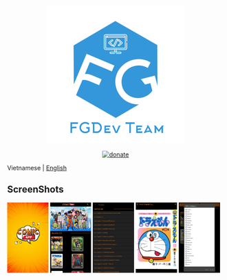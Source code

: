 <p align="center">
  <!-- Logo -->
  <img width="320" src="screenshots/FGDev-Logo.png">
</p>

<p align="center">
  <a href="https://www.paypal.me/KenHoangDev">
    <img src="https://img.shields.io/badge/%24-donate-ff69b4.svg" alt="donate">
  </a>
</p>

Vietnamese | [English](./README.md)

## ScreenShots

<img src="screenshots/1.jpg" width="19%"> <img src="screenshots/2.jpg" width="19%"> <img src="screenshots/3.jpg" width="19%"> <img src="screenshots/4.jpg" width="19%"> <img src="screenshots/5.jpg" width="19%">


